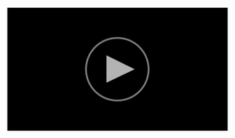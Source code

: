 [![Watch the video](assets/play.png)](https://drive.google.com/file/d/1WlzBTKylfYmNHc0JbPNkJbyNtlYaXfbX/view)
